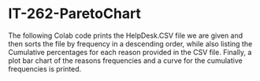 # IT-262-ParetoChart
The following Colab code prints the HelpDesk.CSV file we are given and then sorts the file by frequency in a descending order, while also listing the Cumulative percentages for each reason provided in the CSV file. Finally, a plot bar chart of the reasons frequencies and a curve for the cumulative frequencies is printed.
